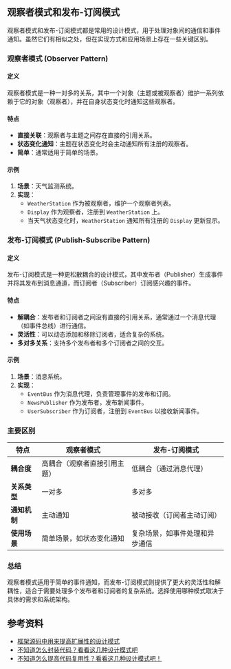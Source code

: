 ## 观察者模式和发布-订阅模式

观察者模式和发布-订阅模式都是常用的设计模式，用于处理对象间的通信和事件通知。虽然它们有相似之处，但在实现方式和应用场景上存在一些关键区别。

### 观察者模式 (Observer Pattern)

#### 定义
观察者模式是一种一对多的关系，其中一个对象（主题或被观察者）维护一系列依赖于它的对象（观察者），并在自身状态变化时通知这些观察者。

#### 特点
- **直接关联**：观察者与主题之间存在直接的引用关系。
- **状态变化通知**：主题在状态变化时会主动通知所有注册的观察者。
- **简单**：通常适用于简单的场景。

#### 示例
1. **场景**：天气监测系统。
2. **实现**：
   - `WeatherStation` 作为被观察者，维护一个观察者列表。
   - `Display` 作为观察者，注册到 `WeatherStation` 上。
   - 当天气状态变化时，`WeatherStation` 通知所有注册的 `Display` 更新显示。

### 发布-订阅模式 (Publish-Subscribe Pattern)

#### 定义
发布-订阅模式是一种更松散耦合的设计模式，其中发布者（Publisher）生成事件并将其发布到消息通道，而订阅者（Subscriber）订阅感兴趣的事件。

#### 特点
- **解耦合**：发布者和订阅者之间没有直接的引用关系，通常通过一个消息代理（如事件总线）进行通信。
- **灵活性**：可以动态添加和移除订阅者，适合复杂的系统。
- **多对多关系**：支持多个发布者和多个订阅者之间的交互。

#### 示例
1. **场景**：消息系统。
2. **实现**：
   - `EventBus` 作为消息代理，负责管理事件的发布和订阅。
   - `NewsPublisher` 作为发布者，发布新闻事件。
   - `UserSubscriber` 作为订阅者，注册到 `EventBus` 以接收新闻事件。

### 主要区别

| 特点               | 观察者模式                      | 发布-订阅模式                   |
|--------------------|---------------------------------|---------------------------------|
| **耦合度**         | 高耦合（观察者直接引用主题）    | 低耦合（通过消息代理）         |
| **关系类型**       | 一对多                          | 多对多                          |
| **通知机制**       | 主动通知                        | 被动接收（订阅者主动订阅）     |
| **使用场景**       | 简单场景，如状态变化通知        | 复杂场景，如事件处理和异步通信 |

### 总结

观察者模式适用于简单的事件通知，而发布-订阅模式则提供了更大的灵活性和解耦性，适合于需要处理多个发布者和订阅者的复杂系统。选择使用哪种模式取决于具体的需求和系统架构。

## 参考资料

* [框架源码中用来提高扩展性的设计模式](https://juejin.im/post/5ed0a2286fb9a047e02ef121)
* [不知道怎么封装代码？看看这几种设计模式吧](https://juejin.im/post/5ec737b36fb9a04799583002)
* [不知道怎么提高代码复用性？看看这几种设计模式吧！](https://juejin.im/post/5ecb67846fb9a047b534a346)
